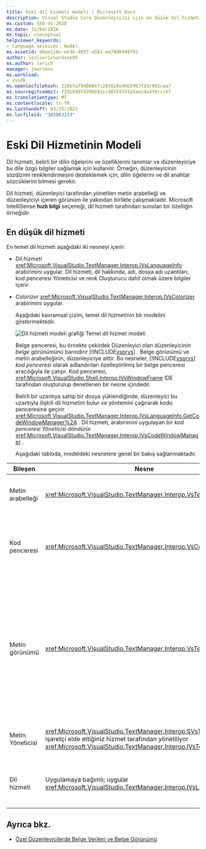 ```yaml
---
title: Eski dil hizmeti modeli | Microsoft Docs
description: Visual Studio Core Düzenleyicisi için en düşük dil hizmetinin bu modelini kendi dil hizmetinizi oluşturmaya yönelik bir kılavuz olarak kullanın.
ms.custom: SEO-VS-2020
ms.date: 11/04/2016
ms.topic: conceptual
helpviewer_keywords:
- language services, model
ms.assetid: d8ae1c0c-ee3d-4937-a581-ee78d0499793
author: leslierichardson95
ms.author: lerich
manager: jmartens
ms.workload:
- vssdk
ms.openlocfilehash: 216bfaf9400847c265820e4bb5967fd3c992caa7
ms.sourcegitcommit: f2916d8fd296b92cc402597d1d1eecda4f6cccbf
ms.translationtype: MT
ms.contentlocale: tr-TR
ms.lasthandoff: 03/25/2021
ms.locfileid: "105063233"
---
```

# <a name="model-of-a-legacy-language-service"></a>Eski Dil Hizmetinin Modeli
Dil hizmeti, belirli bir dilin öğelerini ve özelliklerini tanımlar ve düzenleyiciye bu dile özgü bilgiler sağlamak için kullanılır. Örneğin, düzenleyicinin sözdizimi renklendirmesini desteklemek için, dilin öğelerini ve dil anahtar sözcüklerini bilmesi gerekir.

 Dil hizmeti, düzenleyici tarafından yönetilen metin arabelleği ve düzenleyiciyi içeren görünüm ile yakından birlikte çalışmaktadır. Microsoft IntelliSense **hızlı bilgi** seçeneği, dil hizmeti tarafından sunulan bir özelliğin örneğidir.

## <a name="a-minimal-language-service"></a>En düşük dil hizmeti
 En temel dil hizmeti aşağıdaki iki nesneyi içerir:

- *Dil hizmeti* <xref:Microsoft.VisualStudio.TextManager.Interop.IVsLanguageInfo> arabirimini uygular. Dil hizmeti, dil hakkında, adı, dosya adı uzantıları, kod penceresi Yöneticisi ve renk Oluşturucu dahil olmak üzere bilgiler içerir.

- *Colorizer* <xref:Microsoft.VisualStudio.TextManager.Interop.IVsColorizer> arabirimini uygular.

  Aşağıdaki kavramsal çizim, temel dil hizmetinin bir modelini göstermektedir.

  ![Dil hizmeti modeli grafiği](../../extensibility/media/vslanguageservicemodel.gif "vsLanguageServiceModel") Temel dil hizmet modeli

  Belge penceresi, bu örnekte çekirdek Düzenleyici olan düzenleyicinin *belge görünümünü* barındırır [!INCLUDE[vsprvs](../../code-quality/includes/vsprvs_md.md)] . Belge görünümü ve metin arabelleğinin, düzenleyiciye aittir. Bu nesneler, [!INCLUDE[vsprvs](../../code-quality/includes/vsprvs_md.md)] *kod penceresi* olarak adlandırılan özelleştirilmiş bir belge penceresi aracılığıyla ile çalışır. Kod penceresi, <xref:Microsoft.VisualStudio.Shell.Interop.IVsWindowFrame> IDE tarafından oluşturulup denetlenen bir nesne içindedir.

  Belirli bir uzantıya sahip bir dosya yüklendiğinde, düzenleyici bu uzantıyla ilişkili dil hizmetini bulur ve yöntemini çağırarak kodu penceresine geçirir <xref:Microsoft.VisualStudio.TextManager.Interop.IVsLanguageInfo.GetCodeWindowManager%2A> . Dil hizmeti, arabirimini uygulayan bir *kod penceresi Yöneticisi* döndürür <xref:Microsoft.VisualStudio.TextManager.Interop.IVsCodeWindowManager> .

  Aşağıdaki tabloda, modeldeki nesnelere genel bir bakış sağlanmaktadır.

| Bileşen | Nesne | İşlev |
|------------------| - | - |
| Metin arabelleği | <xref:Microsoft.VisualStudio.TextManager.Interop.VsTextBuffer> | Unicode okuma/yazma metin akışı. Metnin diğer kodlamaları kullanabilmesi mümkündür. |
| Kod penceresi | <xref:Microsoft.VisualStudio.TextManager.Interop.VsCodeWindow> | Bir veya daha fazla metin görünümü içeren bir belge penceresi. [!INCLUDE[vsprvs](../../code-quality/includes/vsprvs_md.md)]Birden çok belge arabirimi (MDI) modundayken, kod penceresi BIR MDI alt öğesidir. |
| Metin görünümü | <xref:Microsoft.VisualStudio.TextManager.Interop.VsTextView> | Kullanıcının klavye ve fareyi kullanarak gezinerek metin görüntülemesine imkan tanıyan bir pencere. Kullanıcıya düzenleyici olarak bir metin görünümü görüntülenir. Metin görünümlerini normal düzenleyici pencereleri, çıkış penceresi ve acil pencere ' de kullanabilirsiniz. Ayrıca, bir kod penceresi içinde bir veya daha fazla metin görünümü yapılandırabilirsiniz. |
| Metin Yöneticisi | <xref:Microsoft.VisualStudio.TextManager.Interop.SVsTextManager>Bir işaretçi elde ettiğiniz hizmet tarafından yönetiliyor <xref:Microsoft.VisualStudio.TextManager.Interop.IVsTextManager> | Daha önce açıklanan tüm bileşenler tarafından paylaşılan ortak bilgileri tutan bir bileşen. |
| Dil hizmeti | Uygulamaya bağımlı; uygular <xref:Microsoft.VisualStudio.TextManager.Interop.IVsLanguageInfo> | Düzenleyiciyi sözdizimi vurgulama, ifade tamamlama ve ayraç eşleştirme gibi dile özgü bilgilerle sağlayan bir nesne. |

## <a name="see-also"></a>Ayrıca bkz.
- [Özel Düzenleyicilerde Belge Verileri ve Belge Görünümü](../../extensibility/document-data-and-document-view-in-custom-editors.md)
